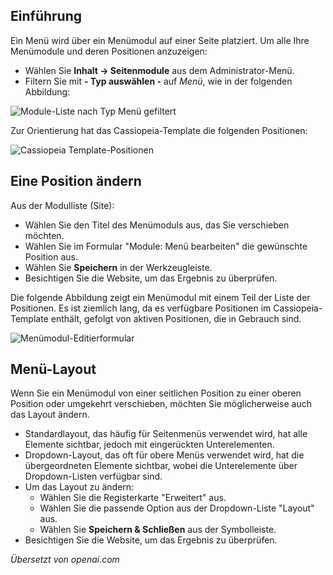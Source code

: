 <!-- Filename: J4.x:Menu_Positions / Display title: Menüpositionen -->

## Einführung

Ein Menü wird über ein Menümodul auf einer Seite platziert. Um alle Ihre Menümodule und deren Positionen anzuzeigen:

- Wählen Sie **Inhalt → Seitenmodule** aus dem Administrator-Menü.
- Filtern Sie mit **- Typ auswählen -** auf *Menü*, wie in der folgenden Abbildung:

![Module-Liste nach Typ Menü gefiltert](../../../en/images/menus/menus-menu-positions.png)

Zur Orientierung hat das Cassiopeia-Template die folgenden Positionen:

![Cassiopeia Template-Positionen](../../../en/images/templates/cassiopeia-template-positions.png)

## Eine Position ändern

Aus der Modulliste (Site):

- Wählen Sie den Titel des Menümoduls aus, das Sie verschieben möchten.
- Wählen Sie im Formular "Module: Menü bearbeiten" die gewünschte Position aus.
- Wählen Sie **Speichern** in der Werkzeugleiste.
- Besichtigen Sie die Website, um das Ergebnis zu überprüfen.

Die folgende Abbildung zeigt ein Menümodul mit einem Teil der Liste der Positionen. Es ist ziemlich lang, da es verfügbare Positionen im Cassiopeia-Template enthält, gefolgt von aktiven Positionen, die in Gebrauch sind.

![Menümodul-Editierformular](../../../en/images/menus/menus-menu-edit-position.png)

## Menü-Layout

Wenn Sie ein Menümodul von einer seitlichen Position zu einer oberen Position oder umgekehrt verschieben, möchten Sie möglicherweise auch das Layout ändern.

- Standardlayout, das häufig für Seitenmenüs verwendet wird, hat alle Elemente sichtbar, jedoch mit eingerückten Unterelementen.
- Dropdown-Layout, das oft für obere Menüs verwendet wird, hat die übergeordneten Elemente sichtbar, wobei die Unterelemente über Dropdown-Listen verfügbar sind.
- Um das Layout zu ändern:
  - Wählen Sie die Registerkarte "Erweitert" aus.
  - Wählen Sie die passende Option aus der Dropdown-Liste "Layout" aus.
  - Wählen Sie **Speichern & Schließen** aus der Symbolleiste.
- Besichtigen Sie die Website, um das Ergebnis zu überprüfen.

*Übersetzt von openai.com*

